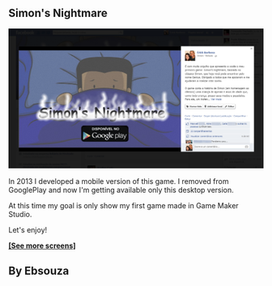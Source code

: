 ## Simon's Nightmare

![alt text](assets/FacebookPOST.png)

In 2013 I developed a mobile version of this game. I removed from GooglePlay and now I'm getting available only this desktop version.

At this time my goal is only show my first game made in Game Maker Studio.

Let's enjoy! 

[**[See more screens]**](https://github.com/ebsouza/SimonsNightmare/tree/master/assets)

## By Ebsouza

